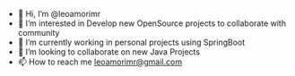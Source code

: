 - 👋 Hi, I’m @leoamorimr
- 👀 I’m interested in Develop new OpenSource projects to collaborate with community
- 🌱 I’m currently working in personal projects using SpringBoot
- 💞️ I’m looking to collaborate on new Java Projects 
- 📫 How to reach me leoamorimr@gmail.com
